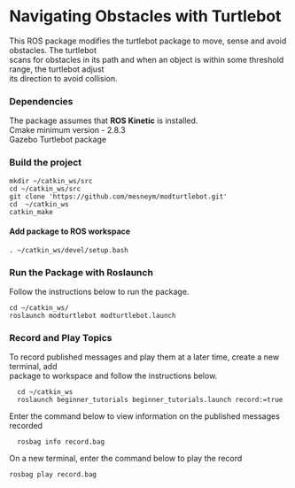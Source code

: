 # Navigating Obstacles with Turtlebot
This ROS package modifies the turtlebot package to move, sense and  avoid obstacles. The turtlebot  
scans for obstacles in its path and when an object is within some threshold range, the turtlebot adjust   
its direction to avoid collision.

### Dependencies
The package assumes that **ROS Kinetic** is installed.  
Cmake minimum version - 2.8.3   
Gazebo 
Turtlebot package


### Build the project

```
mkdir ~/catkin_ws/src
cd ~/catkin_ws/src
git clone 'https://github.com/mesneym/modturtlebot.git'
cd  ~/catkin_ws 
catkin_make
```
#### Add package to ROS workspace
```
. ~/catkin_ws/devel/setup.bash
```

### Run the Package with Roslaunch
Follow the instructions below to run the package.

```
cd ~/catkin_ws/
roslaunch modturtlebot modturtlebot.launch 
```

### Record and Play Topics
To record published messages and play them at a later time, create a new terminal, add   
package to workspace and follow the instructions below.

```
  cd ~/catkin_ws
  roslaunch beginner_tutorials beginner_tutorials.launch record:=true

```

Enter the command below to view information on the published messages recorded
```
  rosbag info record.bag
```

On a new terminal, enter the command below to play the record
```
rosbag play record.bag

```



